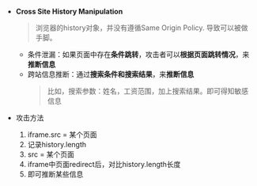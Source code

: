- **Cross Site History Manipulation**
  > 浏览器的history对象，并没有遵循Same Origin Policy. 导致可以被做手脚。
  - 条件泄漏：如果页面中存在**条件跳转**，攻击者可以**根据页面跳转情况**，来**推断信息**
  - 跨站信息推断：通过**搜索条件和搜索结果**，来**推断信息**
    >比如，搜索参数：姓名，工资范围，加上搜索结果。即可得知敏感信息

- 攻击方法
    1. iframe.src = 某个页面
    2. 记录history.length
    3. src = 某个页面
    4. iframe中页面redirect后，对比history.length长度
    5. 即可推断某些信息